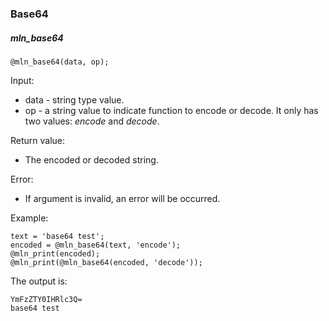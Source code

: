 ### Base64



##### mln_base64

```
@mln_base64(data, op);
```

Input:

- data - string type value.
- op - a string value to indicate function to encode or decode. It only has two values: *encode* and *decode*.

Return value:

- The encoded or decoded string.

Error:

- If argument is invalid, an error will be occurred.

Example:

```
text = 'base64 test';
encoded = @mln_base64(text, 'encode');
@mln_print(encoded);
@mln_print(@mln_base64(encoded, 'decode'));
```

The output is:

```
YmFzZTY0IHRlc3Q=
base64 test
```

